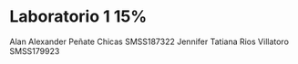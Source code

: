 # Laboratorio 1 15%

Alan Alexander Peñate Chicas SMSS187322
Jennifer Tatiana Rios Villatoro SMSS179923
